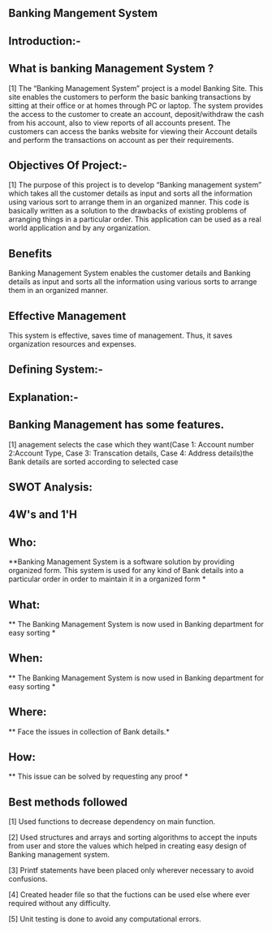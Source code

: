 
## Banking Mangement System

## Introduction:-

## What is banking Management System ?

[1] The “Banking Management System” project is a model Banking Site. This site enables the customers to perform the basic banking transactions by sitting at their office or at homes through PC or laptop. The system provides the access to the customer to create an account, deposit/withdraw the cash from his account, also to view reports of all accounts present. The customers can access the banks website for viewing their Account details and perform the transactions on account as per their requirements.

## Objectives Of Project:-

[1] The purpose of this project is to develop “Banking management system” which takes all the customer details as input and sorts all the information using various sort to arrange them in an organized manner. This code is basically written as a solution to the drawbacks of existing problems of arranging things in a particular order. This application can be used as a real world application and by any organization.

## Benefits

Banking Management System enables the customer details and Banking details as input and sorts all the information using various sorts to arrange them in an organized manner.

## Effective Management

This system is effective, saves time of management. Thus, it saves organization resources and expenses.

## Defining System:-

## Explanation:-
## Banking Management has some features.
[1] anagement selects the case which they want(Case 1: Account number 2:Account Type, Case 3: Transcation details, Case 4: Address details)the Bank details are sorted according to selected case

## SWOT Analysis:

## 4W's and 1'H

## Who:

**Banking Management System is a software solution by providing organized form. This system is used for any kind of Bank details into a particular order in order to maintain it in a organized form *

## What:
** The Banking Management System is now used in Banking department for easy sorting *

## When:
** The Banking Management System is now used in Banking department for easy sorting *

## Where:
** Face the issues in collection of Bank details.*

## How:
** This issue can be solved by requesting any proof *

## Best methods followed

[1] Used functions to decrease dependency on main function.

[2] Used structures and arrays and sorting algorithms to accept the inputs from user and store the values which helped in creating easy design of Banking management system.

[3] Printf statements have been placed only wherever necessary to avoid confusions.

[4] Created header file so that the fuctions can be used else where ever required without any difficulty.

[5] Unit testing is done to avoid any computational errors.


